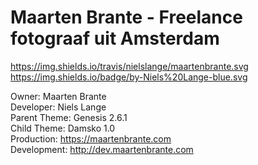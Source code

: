 # Maarten Brante - Freelance fotograaf uit Amsterdam

https://img.shields.io/travis/nielslange/maartenbrante.svg
https://img.shields.io/badge/by-Niels%20Lange-blue.svg

Owner: Maarten Brante  
Developer: Niels Lange  
Parent Theme: Genesis 2.6.1  
Child Theme: Damsko 1.0  
Production: https://maartenbrante.com  
Development: http://dev.maartenbrante.com  
